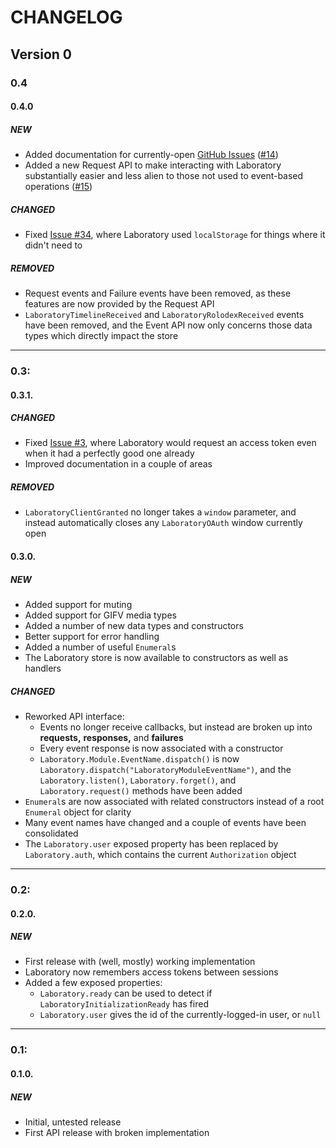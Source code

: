 #  CHANGELOG  #

##  Version 0  ##

###  0.4

####  0.4.0

#####  NEW

+ Added documentation for currently-open [GitHub Issues](https://github.com/marrus-sh/laboratory/issues) ([#14](https://github.com/marrus-sh/laboratory/issues/14))
+ Added a new Request API to make interacting with Laboratory substantially easier and less alien to those not used to event-based operations ([#15](https://github.com/marrus-sh/laboratory/issues/15))

#####  CHANGED

* Fixed [Issue #34](https://github.com/marrus-sh/laboratory/issues/3), where Laboratory used `localStorage` for things where it didn't need to

#####  REMOVED

- Request events and Failure events have been removed, as these features are now provided by the Request API
- `LaboratoryTimelineReceived` and `LaboratoryRolodexReceived` events have been removed, and the Event API now only concerns those data types which directly impact the store

 - - -

###  0.3:

####  0.3.1.

#####  CHANGED

* Fixed [Issue #3](https://github.com/marrus-sh/laboratory/issues/3), where Laboratory would request an access token even when it had a perfectly good one already
* Improved documentation in a couple of areas

#####  REMOVED

- `LaboratoryClientGranted` no longer takes a `window` parameter, and instead automatically closes any `LaboratoryOAuth` window currently open

####  0.3.0.

#####  NEW

+ Added support for muting
+ Added support for GIFV media types
+ Added a number of new data types and constructors
+ Better support for error handling
+ Added a number of useful `Enumeral`s
+ The Laboratory store is now available to constructors as well as handlers

#####  CHANGED

* Reworked API interface:
    * Events no longer receive callbacks, but instead are broken up into __requests,__ __responses,__ and __failures__
    * Every event response is now associated with a constructor
    * `Laboratory.Module.EventName.dispatch()` is now `Laboratory.dispatch("LaboratoryModuleEventName")`, and the `Laboratory.listen()`, `Laboratory.forget()`, and `Laboratory.request()` methods have been added
* `Enumeral`s are now associated with related constructors instead of a root `Enumeral` object for clarity
* Many event names have changed and a couple of events have been consolidated
* The `Laboratory.user` exposed property has been replaced by `Laboratory.auth`, which contains the current `Authorization` object

 - - -

###  0.2:

####  0.2.0.

#####  NEW

+ First release with (well, mostly) working implementation
+ Laboratory now remembers access tokens between sessions
+ Added a few exposed properties:
    + `Laboratory.ready` can be used to detect if `LaboratoryInitializationReady` has fired
    + `Laboratory.user` gives the id of the currently-logged-in user, or `null`

 - - -

###  0.1:

####  0.1.0.

#####  NEW

+ Initial, untested release
+ First API release with broken implementation
